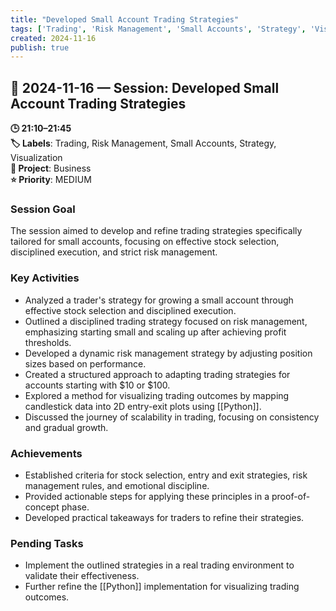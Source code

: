 ```yaml
---
title: "Developed Small Account Trading Strategies"
tags: ['Trading', 'Risk Management', 'Small Accounts', 'Strategy', 'Visualization']
created: 2024-11-16
publish: true
---
```


## 📅 2024-11-16 — Session: Developed Small Account Trading Strategies

**🕒 21:10–21:45**  
**🏷️ Labels**: Trading, Risk Management, Small Accounts, Strategy, Visualization  
**📂 Project**: Business  
**⭐ Priority**: MEDIUM  


### Session Goal
The session aimed to develop and refine trading strategies specifically tailored for small accounts, focusing on effective stock selection, disciplined execution, and strict risk management.

### Key Activities
- Analyzed a trader's strategy for growing a small account through effective stock selection and disciplined execution.
- Outlined a disciplined trading strategy focused on risk management, emphasizing starting small and scaling up after achieving profit thresholds.
- Developed a dynamic risk management strategy by adjusting position sizes based on performance.
- Created a structured approach to adapting trading strategies for accounts starting with $10 or $100.
- Explored a method for visualizing trading outcomes by mapping candlestick data into 2D entry-exit plots using [[Python]].
- Discussed the journey of scalability in trading, focusing on consistency and gradual growth.

### Achievements
- Established criteria for stock selection, entry and exit strategies, risk management rules, and emotional discipline.
- Provided actionable steps for applying these principles in a proof-of-concept phase.
- Developed practical takeaways for traders to refine their strategies.

### Pending Tasks
- Implement the outlined strategies in a real trading environment to validate their effectiveness.
- Further refine the [[Python]] implementation for visualizing trading outcomes.
